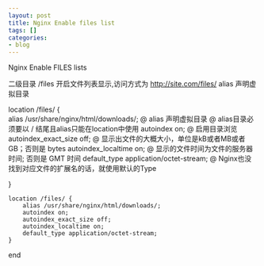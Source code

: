 ```yaml
---
layout: post
title: Nginx Enable files list
tags: []
categories:
- blog
---
```

 Nginx Enable FILES lists

二级目录 /files 开启文件列表显示,访问方式为 http://site.com/files/
alias 声明虚拟目录


location /files/ {                                                                                                                                                        
	alias /usr/share/nginx/html/downloads/;
	@ alias 声明虚拟目录
	@ alias目录必须要以 / 结尾且alias只能在location中使用
	autoindex on;
	@ 启用目录浏览
	autoindex_exact_size off;
	@ 显示出文件的大概大小，单位是kB或者MB或者GB；否则是 bytes
	autoindex_localtime on;
	@ 显示的文件时间为文件的服务器时间; 否则是 GMT 时间
	default_type application/octet-stream;
	@ Nginx也没找到对应文件的扩展名的话，就使用默认的Type

}   



    location /files/ {                                                                                                                                                        
        alias /usr/share/nginx/html/downloads/;
        autoindex on;
        autoindex_exact_size off;
        autoindex_localtime on;
        default_type application/octet-stream;
    }   


end


